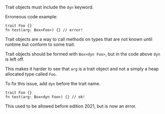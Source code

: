 Trait objects must include the `dyn` keyword.

Erroneous code example:

```edition2021,compile_fail,E0782
trait Foo {}
fn test(arg: Box<Foo>) {} // error!
```

Trait objects are a way to call methods on types that are not known until
runtime but conform to some trait.

Trait objects should be formed with `Box<dyn Foo>`, but in the code above
`dyn` is left off.

This makes it harder to see that `arg` is a trait object and not a
simply a heap allocated type called `Foo`.

To fix this issue, add `dyn` before the trait name.

```
trait Foo {}
fn test(arg: Box<dyn Foo>) {} // ok!
```

This used to be allowed before edition 2021, but is now an error.
